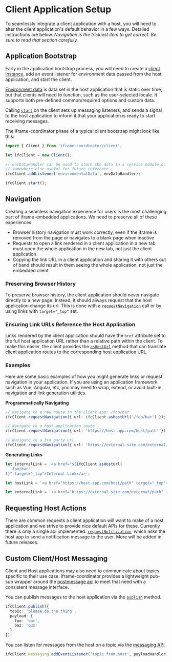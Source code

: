 # Client Application Setup

To seamlessly integrate a client application with a host, you will need to alter the client
application's default behavior in a few ways. Detailed instructions are below. _Navigation is
the trickiest item to get correct. Be sure to read that section carefully._

## Application Bootstrap

Early in the application bootstrap process, you will need to create a [client instance](../classes/client.client-1.html), add an event
listener for environment data passed from the host application, and start the client.

[Environment data](../interfaces/client.envdata.html) is data set in the host application that is static over time, but that clients will
need to function, such as the user-selected locale. It supports both pre-defined common/required
options and custom data.

Calling [`start`](../classes/client.client-1.html#start) on the client sets up messaging
listeners, and sends a signal to the host application to inform it that your application is
ready to start receiving messages.

The iframe-coordinator phase of a typical client bootstrap might look like this:

```typescript
import { Client } from 'iframe-coordinator/client';

let ifcClient = new Client();

// envDataHandler can be used to store the data in a service module or
// somewhere else useful for future reference
ifcClient.addListener('environmentalData', envDataHandler);

ifcClient.start();
```

## Navigation

Creating a seamless navigation experience for users is the most challenging part of iframe-embedded
applications. We need to preserve all of these experiences:

- Browser history navigation must work correctly, even if the iframe is removed from the page or
  navigates to a blank page when inactive
- Requests to open a link rendered in a client application in a new tab must open the whole
  application in the new tab, not just the client application
- Copying the link URL in a client application and sharing it with others out of band should
  result in them seeing the whole application, not just the embedded client

### Preserving Browser History

To preserve browser history, the client application should never navigate directly to a new page.
Instead, it should always request that the host application change its url. This is done with
a [`requestNavigation`](../classes/client.client-1.html#requestnavigation) call or by using links
with `target="_top"` set.

### Ensuring Link URLs Reference the Host Application

Links rendered by the client application should have the `href` attribute set to the full host
application URL rather than a relative path within the client. To make this easier, the client
provides the [`asHostUrl`](../classes/client.client-1.html#ashosturl) method that can translate
client application routes to the corresponding host application URL.

### Examples

Here are some basic examples of how you might generate links or request navigation in your
application. If you are using an application framework such as Vue, Angular, etc, you may need to
wrap, extend, or avoid built-in navigation and link generation utilities.

**Programmatically Navigating**

```typescript
// Navigate to a new route in the client app: /foo/bar
ifcClient.requestNavigation({ url: ifcClient.asHostUrl('/foo/bar') });

// Navigate to a host application route
ifcClient.requestNavigation({ url: 'https://host-app.com/host/path' });

// Navigate to a 3rd party url
ifcClient.requestNavigation({ url: 'https://external-site.com/external/path' });
```

**Generating Links**

```typescript
let internalLink = `<a href="${ifcClient.asHostUrl(
  'foo/bar'
)}" target="_top">Internal Link</a>`;

let hostLink = `<a href="https://host-app.com/host/path" target="_top">Internal Link</a>`;

let externalLink = `<a href="https://external-site.com/external/path" target="_top">Internal Link</a>`;
```

## Requesting Host Actions

There are common requests a client application will want to make of a host application and we strive
to provide nice default APIs for these. Currently there is only a single api implemented:
[`requestNotification`](../classes/client.client-1.html#requestnotification), which asks the host
app to send a notification message to the user. More will be added in future releases.

## Custom Client/Host Messaging

Client and Host applications may also need to communicate about topics specific to their use case.
iframe-coordinator provides a lightweight pub-sub wrapper around the
[postmessage api](https://developer.mozilla.org/en-US/docs/Web/API/Window/postMessage) to meet that
need with a consistent message interface.

You can publish messages to the host application via the [`publish`](../classes/client.client-1.html#publish) method.

```typescript
ifcClient.publish({
  topic: 'please.do.the.thing',
  payload: {
    foo: 'bar',
    baz: 'qux'
  }
});
```

You can listen for messages from the host on a topic via the [messaging API](../classes/client.eventemitter.html)

```typescript
ifcClient.messaging.addEventListener('topic.from.host', payloadHandler);
```
